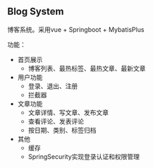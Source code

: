 ## Blog System
博客系统。采用vue + Springboot + MybatisPlus

功能：
- 首页展示
  - 博客列表、最热标签、最热文章、最新文章
- 用户功能
  - 登录、退出、注册
  - 拦截器
- 文章功能
  - 文章详情、写文章、发布文章
  - 查看评论、发表评论
  - 按日期、类别、标签归档
- 其他
  - 缓存
  - SpringSecurity实现登录认证和权限管理